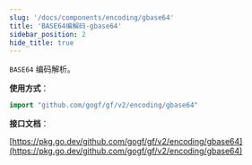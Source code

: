 ```yaml
---
slug: '/docs/components/encoding/gbase64'
title: 'BASE64编解码-gbase64'
sidebar_position: 2
hide_title: true
---
```


`BASE64` 编码解析。

**使用方式**：

```go
import "github.com/gogf/gf/v2/encoding/gbase64"
```

**接口文档**：

[https://pkg.go.dev/github.com/gogf/gf/v2/encoding/gbase64](https://pkg.go.dev/github.com/gogf/gf/v2/encoding/gbase64)